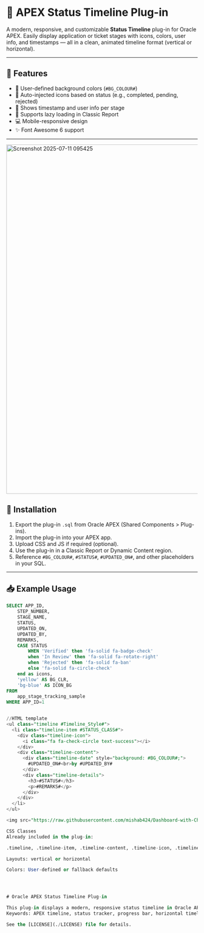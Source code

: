# 📌 APEX Status Timeline Plug-in

A modern, responsive, and customizable **Status Timeline** plug-in for Oracle APEX. Easily display application or ticket stages with icons, colors, user info, and timestamps — all in a clean, animated timeline format (vertical or horizontal).

---

## 🔧 Features

- 🎨 User-defined background colors (`#BG_COLOUR#`)
- 🧠 Auto-injected icons based on status (e.g., completed, pending, rejected)
- 📅 Shows timestamp and user info per stage
- 🔁 Supports lazy loading in Classic Report
- 💻 Mobile-responsive design
- ✨ Font Awesome 6 support

---
<img width="1899" height="917" alt="Screenshot 2025-07-11 095425" src="https://github.com/user-attachments/assets/a973778a-a5cf-4ec7-99fb-a99a2ca3a20e" />

## 🚀 Installation

1. Export the plug-in `.sql` from Oracle APEX (Shared Components > Plug-ins).
2. Import the plug-in into your APEX app.
3. Upload CSS and JS if required (optional).
4. Use the plug-in in a Classic Report or Dynamic Content region.
5. Reference `#BG_COLOUR#`, `#STATUS#`, `#UPDATED_ON#`, and other placeholders in your SQL.

---

## 📥 Example Usage

```sql
SELECT APP_ID,
    STEP_NUMBER,
    STAGE_NAME,
    STATUS,
    UPDATED_ON,
    UPDATED_BY,
    REMARKS,
    CASE STATUS
        WHEN 'Verified' then 'fa-solid fa-badge-check'
        when 'In Review' then 'fa-solid fa-rotate-right'
        when 'Rejected' then 'fa-solid fa-ban'
        else 'fa-solid fa-circle-check'
    end as icons,
    'yellow' AS BG_CLR,
    'bg-blue' AS ICON_BG
FROM 
    app_stage_tracking_sample
WHERE APP_ID=1


//HTML template 
<ul class="timeline #Timeline_Style#">
  <li class="timeline-item #STATUS_CLASS#">
    <div class="timeline-icon">
      <i class="fa fa-check-circle text-success"></i>
    </div>
    <div class="timeline-content">
      <div class="timeline-date" style="background: #BG_COLOUR#;">
        #UPDATED_ON#<br>by #UPDATED_BY#
      </div>
      <div class="timeline-details">
        <h3>#STATUS#</h3>
        <p>#REMARKS#</p>
      </div>
    </div>
  </li>
</ul>

<img src="https://raw.githubusercontent.com/mishab424/Dashboard-with-Chart-and-Cards/refs/heads/main/images/Screenshot%202025-07-10%20171856.png">

CSS Classes
Already included in the plug-in:

.timeline, .timeline-item, .timeline-content, .timeline-icon, .timeline-date, .timeline-details

Layouts: vertical or horizontal

Colors: User-defined or fallback defaults




# Oracle APEX Status Timeline Plug-in

This plug-in displays a modern, responsive status timeline in Oracle APEX...
Keywords: APEX timeline, status tracker, progress bar, horizontal timeline, vertical timeline, Oracle APEX plug-in.

See the [LICENSE](./LICENSE) file for details.
